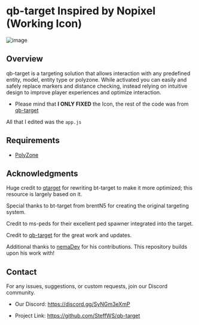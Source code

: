 # qb-target Inspired by Nopixel (Working Icon)

![image](https://github.com/SteffWS/qb-target/assets/84989476/33401528-2294-49e1-bb75-7a66c782e415)

## Overview
qb-target is a targeting solution that allows interaction with any predefined entity, model, entity type or polyzone. While activated you can easily and safely replace markers and distance checking, instead relying on intuitive design to improve player experiences and optimize interaction.

- Please mind that **I ONLY FIXED** the Icon, the rest of the code was from [qb-target](https://github.com/nemaDev/qb-target?tab=readme-ov-file)

All that I edited was the `app.js`

## Requirements
- [PolyZone](https://github.com/mkafrin/PolyZone)

## Acknowledgments
Huge credit to [qtarget](https://github.com/overextended/qtarget) for rewriting bt-target to make it more optimized; this resource is largely based on it.

Special thanks to bt-target from brentN5 for creating the original targeting system.

Credit to ms-peds for their excellent ped spawner integrated into the target.

Credit to [qb-target](https://github.com/qbcore-framework/qb-target) for the great work and updates.

Additional thanks to [nemaDev](https://github.com/nemaDev) for his contributions. This repository builds upon his work with!

## Contact
For any issues, suggestions, or custom requests, join our Discord community.

- Our Discord: https://discord.gg/SyNGm3eXmP

- Project Link: https://github.com/SteffWS/qb-target
